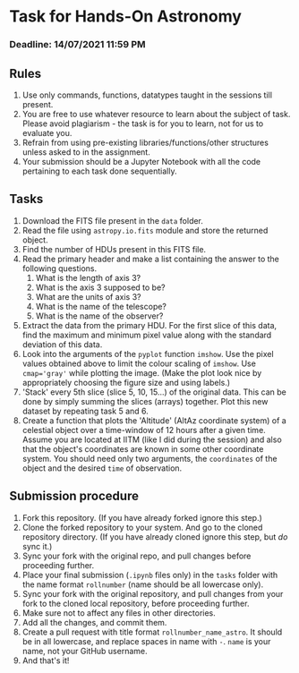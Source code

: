 # Task for Hands-On Astronomy

### Deadline: 14/07/2021 11:59 PM

## Rules

1. Use only commands, functions, datatypes taught in the sessions till present.
2. You are free to use whatever resource to learn about the subject of task.
   Please avoid plagiarism - the task is for you to learn, not for us to evaluate
   you.
3. Refrain from using pre-existing libraries/functions/other structures unless asked to in the assignment.
4. Your submission should be a Jupyter Notebook with all the code pertaining to each task done sequentially.

## Tasks
1. Download the FITS file present in the `data` folder.
2. Read the file using `astropy.io.fits` module and store the returned object.
3. Find the number of HDUs present in this FITS file.
4. Read the primary header and make a list containing the answer to the following questions.
   1. What is the length of axis 3?
   2. What is the axis 3 supposed to be?
   3. What are the units of axis 3?
   4. What is the name of the telescope?
   5. What is the name of the observer?
5. Extract the data from the primary HDU. For the first slice of this data, find the maximum and minimum pixel value along with the standard deviation of this data.
6. Look into the arguments of the `pyplot` function `imshow`. Use the pixel values obtained above to limit the colour scaling of `imshow`. Use `cmap='gray'` while plotting the image. (Make the plot look nice by appropriately choosing the figure size and using labels.)
7. 'Stack' every 5th slice (slice 5, 10, 15...) of the original data. This can be done by simply summing the slices (arrays) together. Plot this new dataset by repeating task 5 and 6. 
8. Create a function that plots the 'Altitude' (AltAz coordinate system) of a celestial object over a time-window of 12 hours after a given time. Assume you are located at IITM (like I did during the session) and also that the object's coordinates are known in some other coordinate system. You should need only two arguments, the `coordinates` of the object and the desired `time` of observation.

## Submission procedure
1. Fork this repository. (If you have already forked ignore this step.)
2. Clone the forked repository to your system. And go to the cloned repository directory. (If you have already cloned ignore this step, but _do_ sync it.)
3. Sync your fork with the original repo, and pull changes before proceeding further.
4. Place your final submission (`.ipynb` files only) in the `tasks` folder with the name format `rollnumber` (name should be all lowercase only). 
5. Sync your fork with the original repository, and pull changes from your fork to the cloned local repository, before proceeding further.
6. Make sure not to affect any files in other directories.
7. Add all the changes, and commit them.
8. Create a pull request with title format `rollnumber_name_astro`. It should be in all lowercase, and replace spaces in name with `-`. `name` is your name, not your GitHub username.
9. And that's it!
